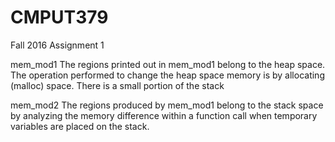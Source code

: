 # CMPUT379
Fall 2016
Assignment 1

mem_mod1
  The regions printed out in mem_mod1 belong to the heap space. The operation performed to change the heap space memory is by allocating (malloc) space. There is a small portion of the stack

mem_mod2
  The regions produced by mem_mod1 belong to the stack space by analyzing the memory difference within a function call when temporary variables are placed on the stack.
  